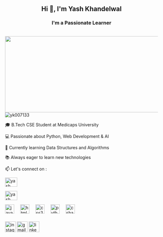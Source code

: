 <h2 align="center">Hi 👋, I'm Yash Khandelwal </h2>

<h3 align="center">I'm a Passionate Learner</h3>

<br>
<img align="right" width="550" height="250" src="https://github.com/user-attachments/assets/da80fa96-adc0-471a-b4ef-1692f2308bc5"  />

<p align="left"> <img src="https://komarev.com/ghpvc/?username=yk007133&label=Profile%20views&color=0e75b6&style=flat" alt="yk007133" /> </p> 

🎓 B.Tech CSE Student at Medicaps University   

💻 Passionate about Python, Web Development & AI 

🚀 Currently learning Data Structures and Algorithms 

📚 Always eager to learn new technologies  

📫 Let's connect on :

<p align="left">
<a href="www.linkedin.com/in/yash-khandelwal-cse" target="blank"><img align="center" src="https://raw.githubusercontent.com/rahuldkjain/github-profile-readme-generator/master/src/images/icons/Social/linked-in-alt.svg" alt="yash khandelwal" height="30" width="40" /></a>

<a href="www.linkedin.com/in/yash-khandelwal-cse" target="blank"><img align="center" src="https://github.com/user-attachments/assets/ff8ccd07-0e5a-40aa-9fcb-9b054a63624" alt="yash khandelwal" height="30" width="40" /></a>
</p>




  



  
<div align="left">
  <img src="https://cdn.jsdelivr.net/gh/devicons/devicon/icons/javascript/javascript-original.svg" height="30" alt="javascript logo"  />
  <img width="12" />
  <img src="https://cdn.jsdelivr.net/gh/devicons/devicon/icons/html5/html5-original.svg" height="30" alt="html5 logo"  />
  <img width="12" />
  <img src="https://cdn.jsdelivr.net/gh/devicons/devicon/icons/css3/css3-original.svg" height="30" alt="css3 logo"  />
  <img width="12" />
  <img src="https://cdn.jsdelivr.net/gh/devicons/devicon/icons/python/python-original.svg" height="30" alt="python logo"  />
  <img width="12" />
  <img src="https://cdn.jsdelivr.net/gh/devicons/devicon/icons/c/c-original.svg" height="30" alt="csharp logo"  />
  <img width="12" />

  
</div>

###

<div align="left">
  <img src="https://img.shields.io/static/v1?message=Instagram&logo=instagram&label=&color=E4405F&logoColor=white&labelColor=&style=for-the-badge" height="35" alt="instagram logo"  />
  <img src="https://img.shields.io/static/v1?message=Gmail&logo=gmail&label=&color=D14836&logoColor=white&labelColor=&style=for-the-badge" height="35" alt="gmail logo"  />
  <img src="https://img.shields.io/static/v1?message=LinkedIn&logo=linkedin&label=&color=0077B5&logoColor=white&labelColor=&style=for-the-badge" height="35" alt="linkedin logo"  />
</div>

###
